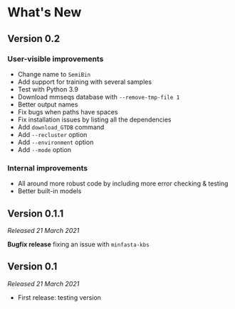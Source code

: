 # What's New

## Version 0.2

### User-visible improvements
- Change name to `SemiBin`
- Add support for training with several samples
- Test with Python 3.9
- Download mmseqs database with `--remove-tmp-file 1`
- Better output names
- Fix bugs when paths have spaces
- Fix installation issues by listing all the dependencies
- Add `download_GTDB` command
- Add `--recluster` option
- Add `--environment` option
- Add `--mode` option

### Internal improvements
- All around more robust code by including more error checking &amp; testing
- Better built-in models

## Version 0.1.1

*Released 21 March 2021*

**Bugfix release** fixing an issue with `minfasta-kbs`

## Version 0.1

*Released 21 March 2021*

- First release: testing version

